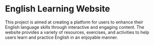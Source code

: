 # English Learning Website
This project is aimed at creating a platform for users to enhance their English language skills through interactive and engaging content. The website provides a variety of resources, exercises, and activities to help users learn and practice English in an enjoyable manner.
